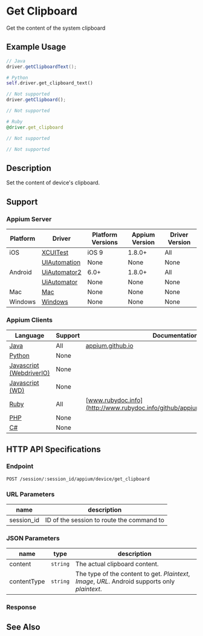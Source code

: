 # Get Clipboard

Get the content of the system clipboard

## Example Usage

```java
// Java
driver.getClipboardText();
```

```python
# Python
self.driver.get_clipboard_text()
```

```javascript
// Not supported
driver.getClipboard();

// Not supported
```

```ruby
# Ruby
@driver.get_clipboard
```

```php
// Not supported
```

```csharp
// Not supported
```


## Description

Set the content of device's clipboard.

## Support

### Appium Server

|Platform|Driver|Platform Versions|Appium Version|Driver Version|
|--------|----------------|------|--------------|--------------|
| iOS | [XCUITest](/docs/en/drivers/ios-xcuitest.md) | iOS 9 | 1.8.0+ | All |
|  | [UIAutomation](/docs/en/drivers/ios-uiautomation.md) | None | None | None |
| Android | [UiAutomator2](/docs/en/drivers/android-uiautomator2.md) | 6.0+ | 1.8.0+ | All |
|  | [UiAutomator](/docs/en/drivers/android-uiautomator.md) | None | None | None |
| Mac | [Mac](/docs/en/drivers/mac.md) | None | None | None |
| Windows | [Windows](/docs/en/drivers/windows.md) | None | None | None |

### Appium Clients

|Language|Support|Documentation|
|--------|-------|-------------|
|[Java](https://github.com/appium/java-client/releases/latest)| All |  [appium.github.io](http://appium.github.io/java-client/)  |
|[Python](https://github.com/appium/python-client/releases/latest)| None |  |
|[Javascript (WebdriverIO)](http://webdriver.io/index.html)| None |  |
|[Javascript (WD)](https://github.com/admc/wd/releases/latest)| None |  |
|[Ruby](https://github.com/appium/ruby_lib_core/releases/latest)| All |  [www.rubydoc.info](http://www.rubydoc.info/github/appium/ruby_lib_core/master)  |
|[PHP](https://github.com/appium/php-client/releases/latest)| None |  |
|[C#](https://github.com/appium/appium-dotnet-driver/releases/latest)| None |  |

## HTTP API Specifications

### Endpoint

`POST /session/:session_id/appium/device/get_clipboard`

### URL Parameters

|name|description|
|----|-----------|
|session_id|ID of the session to route the command to|

### JSON Parameters

|name|type|description|
|----|----|-----------|
| content | `string` | The actual clipboard content. |
| contentType | `string` | The type of the content to get. _Plaintext_, _Image_, _URL_. Android supports only _plaintext_.|

### Response

## See Also
